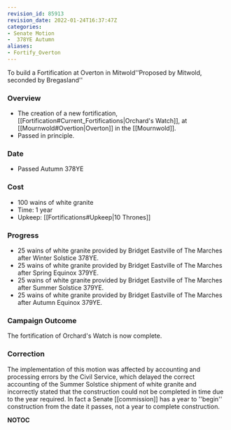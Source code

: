 ```yaml
---
revision_id: 85913
revision_date: 2022-01-24T16:37:47Z
categories:
- Senate Motion
-  378YE Autumn
aliases:
- Fortify_Overton
---
```


To build a Fortification at Overton in Mitwold''Proposed by Mitwold, seconded by Bregasland'' 

### Overview
* The creation of a new fortification, [[Fortification#Current_Fortifications|Orchard's Watch]], at [[Mournwold#Overtion|Overton]] in the [[Mournwold]].
* Passed in principle.

### Date
* Passed Autumn 378YE

### Cost
* 100 wains of white granite
* Time: 1 year
* Upkeep: [[Fortifications#Upkeep|10 Thrones]]

### Progress
* 25 wains of white granite provided by Bridget Eastville of The Marches after Winter Solstice 378YE.
* 25 wains of white granite provided by Bridget Eastville of The Marches after Spring Equinox 379YE.
* 25 wains of white granite provided by Bridget Eastville of The Marches after Summer Solstice 379YE.
* 25 wains of white granite provided by Bridget Eastville of The Marches after Autumn Equinox 379YE.

### Campaign Outcome
The fortification of Orchard's Watch is now complete.

### Correction
The implementation of this motion was affected by accounting and processing errors by the Civil Service, which delayed the correct accounting of the Summer Solstice shipment of white granite and incorrectly stated that the construction could not be completed in time due to the year required. In fact a Senate [[commission]] has a year to ''begin'' construction from the date it passes, not a year to complete construction.



__NOTOC__